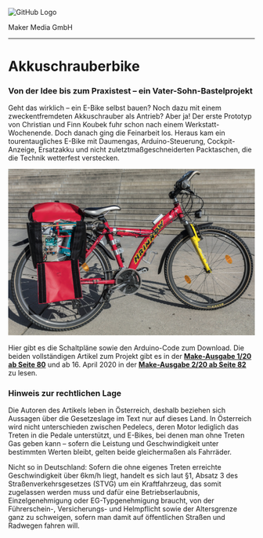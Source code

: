 ![GitHub Logo](http://www.heise.de/make/icons/make_logo.png)

Maker Media GmbH

***

# Akkuschrauberbike

### Von der Idee bis zum Praxistest – ein Vater-Sohn-Bastelprojekt

Geht das wirklich – ein E-Bike selbst bauen? Noch dazu mit einem zweckentfremdeten Akkuschrauber als Antrieb? Aber ja! Der erste Prototyp von Christian und Finn Koubek fuhr schon nach einem Werkstatt-Wochenende. Doch danach ging die Feinarbeit los. Heraus kam ein tourentaugliches E-Bike mit Daumengas, Arduino-Steuerung, Cockpit-Anzeige, Ersatzakku und nicht zuletztmaßgeschneiderten Packtaschen, die die Technik wetterfest verstecken.

![Picture](https://github.com/MakeMagazinDE/Akkuschrauberbike/blob/master/Bike.JPG)

Hier gibt es die Schaltpläne sowie den Arduino-Code zum Download. Die beiden vollständigen Artikel zum Projekt gibt es in der **[Make-Ausgabe 1/20 ab Seite 80](https://www.heise.de/select/make/2020/1/1582901384120081)** und ab 16. April 2020 in der **[Make-Ausgabe 2/20 ab Seite 82](https://www.heise.de/select/make/2020/2/1587492321267806)** zu lesen.

### Hinweis zur rechtlichen Lage

Die Autoren des Artikels leben in Österreich, deshalb beziehen sich Aussagen über die Gesetzeslage im Text nur auf dieses Land. In Österreich wird nicht unterschieden zwischen Pedelecs, deren Motor lediglich das Treten in die Pedale unterstützt, und E-Bikes, bei denen man ohne Treten Gas geben kann – sofern die Leistung und Geschwindigkeit unter bestimmten Werten bleibt, gelten beide gleichermaßen als Fahrräder.

Nicht so in Deutschland: Sofern die ohne eigenes Treten erreichte Geschwindigkeit über 6km/h liegt, handelt es sich laut §1, Absatz 3 des Straßenverkehrsgesetzes (STVG) um ein Kraftfahrzeug, das somit zugelassen werden muss und dafür eine Betriebserlaubnis, Einzelgenehmigung oder EG-Typgenehmigung braucht, von der Führerschein-, Versicherungs- und Helmpflicht sowie der Altersgrenze ganz zu schweigen, sofern man damit auf öffentlichen Straßen und Radwegen fahren will. 
